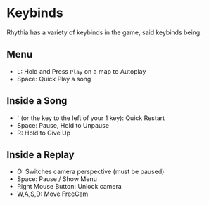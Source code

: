 # Keybinds

Rhythia has a variety of keybinds in the game, said keybinds being:

## Menu

- L: Hold and Press `Play` on a map to Autoplay
- Space: Quick Play a song

## Inside a Song
- ` (or the key to the left of your 1 key): Quick Restart
- Space: Pause, Hold to Unpause
- R: Hold to Give Up

## Inside a Replay
- O: Switches camera perspective (must be paused)
- Space: Pause / Show Menu
- Right Mouse Button: Unlock camera
- W,A,S,D: Move FreeCam